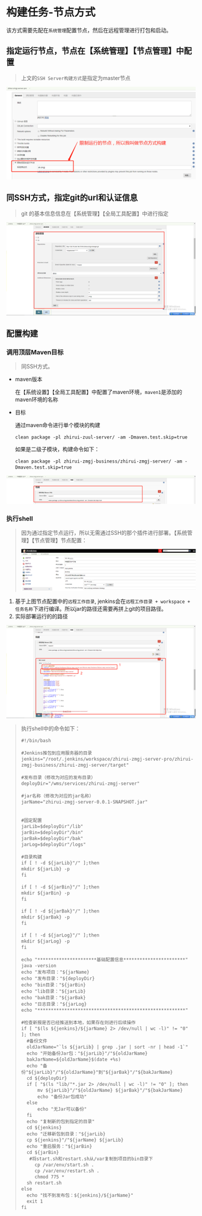 # 构建任务-节点方式

该方式需要先配在`系统管理`配置节点，然后在远程管理进行打包和启动。

## 指定运行节点，节点在【系统管理】【节点管理】中配置

> 上文的`SSH Server构建方式`是指定为master节点

![1569399075422](media/1569399075422.png)

## 同SSH方式，指定git的url和认证信息

> git 的基本信息信息在【系统管理】【全局工具配置】中进行指定

![1563985312293](media/1563985312293.png)

## 配置构建

### 调用顶层Maven目标

> 同SSH方式。

- maven版本

  在【系统设置】【全局工具配置】中配置了maven环境，`maven1`是添加的maven环境的名称

- 目标

  通过maven命令进行单个模块的构建

  ```shell
  clean package -pl zhirui-zuul-server/ -am -Dmaven.test.skip=true
  ```

  如果是二级子模块，构建命令如下：

  ```shell
  clean package -pl zhirui-zmgj-business/zhirui-zmgj-server/ -am -Dmaven.test.skip=true
  ```

![1563985522041](media/1563985522041.png)

### 执行shell

> 因为通过指定节点运行，所以无需通过SSH的那个插件进行部署。【系统管理】【节点管理】节点配置：
>
> ![1563985922700](media/1563985922700.png)

1. 基于上图节点配置中的`远程工作目录`, jenkins会在`远程工作目录 + workspace + 任务名称`下进行编译。所以jar的路径还需要再拼上git的项目路径。
2. 实际部署运行的的路径

![1563985660613](media/1563985660613.png)

> 执行shell中的命令如下：
>
> ```shell
> #!/bin/bash
> 
> #Jenkins推包到应用服务器的目录
> jenkins="/root/.jenkins/workspace/zhirui-zmgj-server-pro/zhirui-zmgj-business/zhirui-zmgj-server/target"
> 
> #发布目录（修改为对应的发布目录）
> deployDir="/wms/services/zhirui-zmgj-server"
> 
> #jar名称（修改为对应的jar名称）
> jarName="zhirui-zmgj-server-0.0.1-SNAPSHOT.jar"
> 
> 
> #固定配置
> jarLib=$deployDir"/lib"
> jarBin=$deployDir"/bin"
> jarBak=$deployDir"/bak"
> jarLog=$deployDir"/logs"
> 
> #目录构建
> if [ ! -d ${jarLib}"/" ];then
> mkdir ${jarLib} -p
> fi
> 
> if [ ! -d ${jarBin}"/" ];then
> mkdir ${jarBin} -p
> fi
> 	
> if [ ! -d ${jarBak}"/" ];then
> mkdir ${jarBak} -p
> fi
> 	
> if [ ! -d ${jarLog}"/" ];then
> mkdir ${jarLog} -p
> fi
> 
> echo "**********************基础配置信息***********************"
> java -version
> echo "发布项目："${jarName}
> echo "发布目录："${deployDir}
> echo "bin目录："${jarBin}
> echo "lib目录："${jarLib}
> echo "bak目录："${jarBak}
> echo "日志目录："${jarLog}
> echo "*******************************************************"
> 
> #检查新报是否已经推送到本地，如果存在则进行后续操作
> if [ "$(ls ${jenkins}/${jarName} 2> /dev/null | wc -l)" != "0" ]; then
> 	#备份文件
> 	oldJarName="`ls ${jarLib} | grep .jar | sort -nr | head -1`"
> 	echo "开始备份Jar包："${jarLib}"/"${oldJarName}
> 	bakJarName=${oldJarName}$(date +%s)
> 	echo "备份"${jarLib}"/"${oldJarName}"到"${jarBak}"/"${bakJarName}
> 	cd ${deployDir}
> 	if [ "$(ls "lib/"*.jar 2> /dev/null | wc -l)" != "0" ]; then
> 		mv ${jarLib}"/"${oldJarName} ${jarBak}"/"${bakJarName}
> 		echo "备份Jar包成功"
> 	else
> 		echo "无Jar可以备份"
> 	fi
> 	echo "复制新的包到指定的目录"
> 	cd ${jenkins}
> 	echo "迁移新包到目录："${jarLib}
> 	cp ${jenkins}"/"${jarName} ${jarLib}
> 	echo "重启服务："${jarBin}
> 	cd ${jarBin}
> 	 #将start.sh和restart.sh从/var复制到项目的bin目录下
>      cp /var/env/start.sh .
>      cp /var/env/restart.sh .
>      chmod 775 *
> 	sh restart.sh
> else
> 	echo "找不到发布包：${jenkins}/${jarName}"
> 	exit 1
> fi
> ```
>
> 